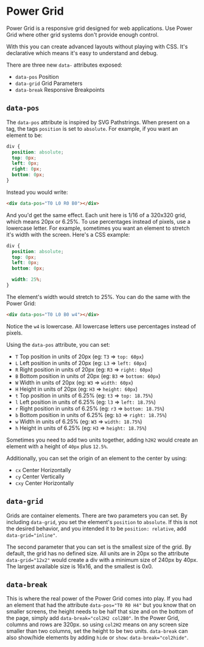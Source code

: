 # Power Grid
Power Grid is a responsive grid designed for web applications. Use Power Grid where other grid systems don't provide enough control.

With this you can create advanced layouts without playing with CSS. It's declarative which means it's easy to understand and debug.

There are three new `data-` attributes exposed:
- `data-pos` Position
- `data-grid` Grid Parameters
- `data-break` Responsive Breakpoints

## `data-pos`
The `data-pos` attribute is inspired by SVG Pathstrings. When present on a tag, the tags `position` is set to `absolute`. For example, if you want an element to be:

```css
div {
  position: absolute;
  top: 0px;
  left: 0px;
  right: 0px;
  bottom: 0px;
}
```

Instead you would write:

```html
<div data-pos="T0 L0 R0 B0"></div>
```

And you'd get the same effect. Each unit here is 1/16 of a 320x320 grid, which means 20px or 6.25%. To use percentages instead of pixels, use a lowercase letter. For example, sometimes you want an element to stretch it's width with the screen. Here's a CSS example:
```css
div {
  position: absolute;
  top: 0px;
  left: 0px;
  bottom: 0px;

  width: 25%;
}
```
The element's width would stretch to 25%. You can do the same with the Power Grid:

```html
<div data-pos="T0 L0 B0 w4"></div>
```

Notice the `w4` is lowercase. All lowercase letters use percentages instead of pixels.

Using the `data-pos` attribute, you can set:
- `T` Top position in units of 20px (eg: `T3` => `top: 60px`)
- `L` Left position in units of 20px (eg: `L3` => `left: 60px`)
- `R` Right position in units of 20px (eg: `R3` => `right: 60px`)
- `B` Bottom position in units of 20px (eg: `B3` => `bottom: 60px`)
- `W` Width in units of 20px (eg: `W3` => `width: 60px`)
- `H` Height in units of 20px (eg: `H3` => `height: 60px`)
- `t` Top position in units of 6.25% (eg: `t3` => `top: 18.75%`)
- `l` Left position in units of 6.25% (eg: `l3` => `left: 18.75%`)
- `r` Right position in units of 6.25% (eg: `r3` => `bottom: 18.75%`)
- `b` Bottom position in units of 6.25% (eg: `b3` => `right: 18.75%`)
- `w` Width in units of 6.25% (eg: `W3` => `width: 18.75%`)
- `h` Height in units of 6.25% (eg: `H3` => `height: 18.75%`)

Sometimes you need to add two units together, adding `h2H2` would create an element with a height of `40px` plus `12.5%`.

Additionally, you can set the origin of an element to the center by using:
- `cx` Center Horizontally
- `cy` Center Vertically
- `cxy` Center Horizontally

## `data-grid`
Grids are container elements. There are two parameters you can set. By including `data-grid`, you set the element's `position` to `absolute`. If this is not the desired behavior, and you intended it to be `position: relative`, add `data-grid="inline"`.

The second parameter that you can set is the smallest size of the grid. By default, the grid has no defined size. All units are in 20px so the attribute `data-grid="12x2"` would create a div with a minimum size of 240px by 40px. The largest available size is 16x16, and the smallest is 0x0.

## `data-break`
This is where the real power of the Power Grid comes into play. If you had an element that had the attribute `data-pos="T0 R0 H4"` but you know that on smaller screens, the height needs to be half that size and on the bottom of the page, simply add `data-break="col2H2 col2B0"`. In the Power Grid, columns and rows are 320px. so using `col2H2` means on any screen size smaller than two columns, set the height to be two units. `data-break` can also show/hide elements by adding `hide` or `show`: `data-break="col2hide"`.
